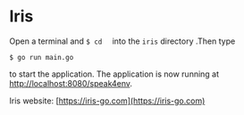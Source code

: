 # Iris

Open a terminal and ```$ cd  ``` into the ```iris``` directory .Then type

	$ go run main.go

to start the application. The application is now running at [http://localhost:8080/speak4env](http://localhost:8080/speak4env).

Iris website:  [https://iris-go.com](https://iris-go.com)
